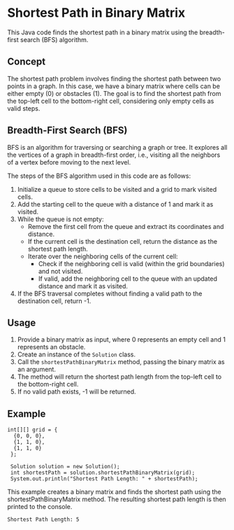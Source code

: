 # Shortest Path in Binary Matrix

This Java code finds the shortest path in a binary matrix using the breadth-first search (BFS) algorithm.

## Concept

The shortest path problem involves finding the shortest path between two points in a graph. In this case, we have a binary matrix where cells can be either empty (0) or obstacles (1). The goal is to find the shortest path from the top-left cell to the bottom-right cell, considering only empty cells as valid steps.

## Breadth-First Search (BFS)

BFS is an algorithm for traversing or searching a graph or tree. It explores all the vertices of a graph in breadth-first order, i.e., visiting all the neighbors of a vertex before moving to the next level.

The steps of the BFS algorithm used in this code are as follows:

1. Initialize a queue to store cells to be visited and a grid to mark visited cells.
2. Add the starting cell to the queue with a distance of 1 and mark it as visited.
3. While the queue is not empty:
   - Remove the first cell from the queue and extract its coordinates and distance.
   - If the current cell is the destination cell, return the distance as the shortest path length.
   - Iterate over the neighboring cells of the current cell:
     - Check if the neighboring cell is valid (within the grid boundaries) and not visited.
     - If valid, add the neighboring cell to the queue with an updated distance and mark it as visited.
4. If the BFS traversal completes without finding a valid path to the destination cell, return -1.

## Usage

1. Provide a binary matrix as input, where 0 represents an empty cell and 1 represents an obstacle.
2. Create an instance of the `Solution` class.
3. Call the `shortestPathBinaryMatrix` method, passing the binary matrix as an argument.
4. The method will return the shortest path length from the top-left cell to the bottom-right cell.
5. If no valid path exists, -1 will be returned.

## Example

    int[][] grid = {
      {0, 0, 0},
      {1, 1, 0},
      {1, 1, 0}
     };

     Solution solution = new Solution();
     int shortestPath = solution.shortestPathBinaryMatrix(grid);
     System.out.println("Shortest Path Length: " + shortestPath);


This example creates a binary matrix and finds the shortest path using the shortestPathBinaryMatrix method. The resulting shortest path length is then printed to the console.

    Shortest Path Length: 5

